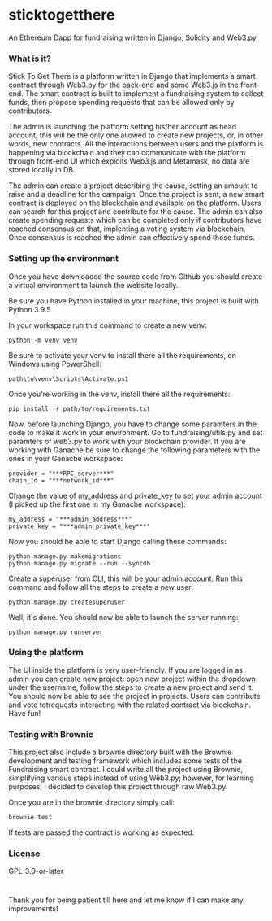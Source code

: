 # sticktogetthere
An Ethereum Dapp for fundraising written in Django, Solidity and Web3.py

### What is it?
Stick To Get There is a platform written in Django that implements a smart contract through Web3.py for the back-end and some Web3.js in the front-end.
The smart contract is built to implement a fundraising system to collect funds, then propose spending requests that can be allowed only by contributors.

The admin is launching the platform setting his/her account as head account, this will be the only one allowed to create new projects, or, in other words, new contracts.
All the interactions between users and the platform is happening via blockchain and they can communicate with the platform through front-end UI which exploits Web3.js and Metamask, no data are stored locally in DB.

The admin can create a project describing the cause, setting an amount to raise and a deadline for the campaign. Once the project is sent, a new smart contract is deployed on the blockchain and available on the platform. Users can search for this project and contribute for the cause. The admin can also create spending requests which can be completed only if contributors have reached consensus on that, implenting a voting system via blockchain. Once consensus is reached the admin can effectively spend those funds.

### Setting up the environment
Once you have downloaded the source code from Github you should create a virtual environment to launch the website locally. 

Be sure you have Python installed in your machine, this project is built with Python 3.9.5

In your workspace run this command to create a new venv:

```
python -m venv venv
```

Be sure to activate your venv to install there all the requirements, on Windows using PowerShell:

```
path\to\venv\Scripts\Activate.ps1
```

Once you're working in the venv, install there all the requirements:

```
pip install -r path/to/requirements.txt
```

Now, before launching Django, you have to change some paramters in the code to make it work in your environment.
Go to fundraising/utils.py and set paramters of web3.py to work with your blockchain provider. If you are working with Ganache be sure to change the following parameters with the ones in your Ganache workspace:

```
provider = "***RPC_server***"
chain_Id = "***network_id***"
```

Change the value of my_address and private_key to set your admin account (I picked up the first one in my Ganache workspace):

```
my_address = "***admin_address***"
private_key = "***admin_private_key***"
```

Now you should be able to start Django calling these commands:

```
python manage.py makemigrations
python manage.py migrate --run --syncdb
```

Create a superuser from CLI, this will be your admin account.
Run this command and follow all the steps to create a new user:

```
python manage.py createsuperuser
```

Well, it's done. You should now be able to launch the server running:

```
python manage.py runserver
```

### Using the platform

The UI inside the platform is very user-friendly. If you are logged in as admin you can create new project: open new project within the dropdown under the username, follow the steps to create a new project and send it.
You should now be able to see the project in projects. Users can contribute and vote totrequests interacting with the related contract via blockchain. Have fun!

### Testing with Brownie

This project also include a brownie directory built with the Brownie development and testing framework which includes some tests of the Fundraising smart contract. I could write all the project using Brownie, simplifying various steps instead of using Web3.py; however, for learning purposes, I decided to develop this project through raw Web3.py.

Once you are in the brownie directory simply call:

```
brownie test
```
If tests are passed the contract is working as expected.

### License

GPL-3.0-or-later

#

Thank you for being patient till here and let me know if I can make any improvements!

